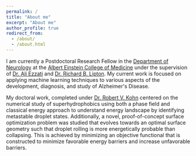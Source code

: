 ```yaml
---
permalink: /
title: "About me"
excerpt: "About me"
author_profile: true
redirect_from: 
  - /about/
  - /about.html
---
```


I am currently a Postdoctoral Research Fellow in the [Department of Neurology](https://www.einstein.yu.edu/departments/neurology/) at the [Albert Einstein College of Medicine](https://www.einstein.yu.edu/) under the supervision of [Dr. Ali Ezzati](https://www.einstein.yu.edu/faculty/13307/ali-ezzati/) and [Dr. Richard B. Lipton](https://www.einstein.yu.edu/faculty/7405/richard-lipton/). My current work is focused on applying machine learning techniques to various aspects of the development, diagnosis, and study of Alzheimer's Disease.

My doctoral work, completed under [Dr. Robert V. Kohn](https://www.math.nyu.edu/faculty/kohn/) centered on the numerical study of superhydrophobics using both a phase field and classical energy approach to understand energy landscape by identifying metastable droplet states. Additionally, a novel, proof-of-concept surface optimization problem was studied that evolves towards an optimal surface geometry such that droplet rolling is more energetically probable than collapsing. This is achieved by minimizing an objective functional that is constructed to minimize favorable energy barriers and increase unfavorable barriers. 
